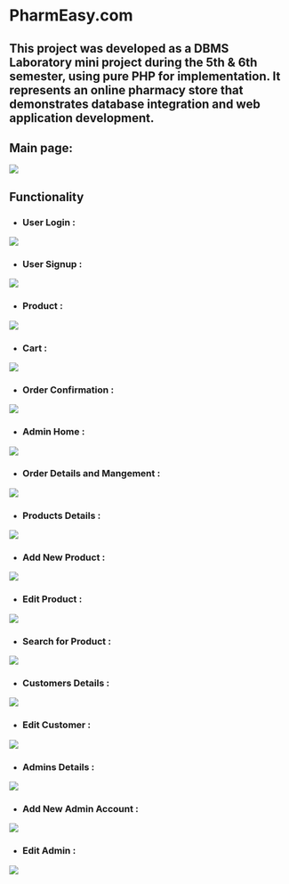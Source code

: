 # PharmEasy.com
## This project was developed as a DBMS Laboratory mini project during the 5th & 6th semester, using pure PHP for implementation. It represents an online pharmacy store that demonstrates database integration and web application development.
## Main page:
![](project-images/main_page.png)
## Functionality
* ### User Login :
![](project-images/user_login.png)
* ### User Signup :
![](project-images/user_signup.png)
* ### Product :
![](project-images/product_details.png)
* ### Cart :
![](project-images/cart.png)
* ### Order Confirmation :
![](project-images/Order.png)
* ### Admin Home :
![](project-images/admin_home.png)
* ### Order Details and Mangement :
![](project-images/order_details.png)
* ### Products Details :
![](project-images/product_details.png)
* ### Add New Product :
![](project-images/product_add.png)
* ### Edit Product :
![](project-images/product_edit.png)
* ### Search for Product :
![](project-images/Search.png)
* ### Customers Details :
![](project-images/customer_details.png)
* ### Edit Customer :
![](project-images/customer_edit.png)
* ### Admins Details :
![](project-images/admin_details.png)
* ### Add New Admin Account :
![](project-images/admin_add.png)
* ### Edit Admin :
![](project-images/admin_edit.png)
